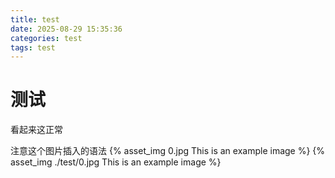 ```yaml
---
title: test
date: 2025-08-29 15:35:36
categories: test
tags: test
---
```


# 测试

看起来这正常

注意这个图片插入的语法
{% asset_img 0.jpg This is an example image %}
{% asset_img ./test/0.jpg This is an example image %}
